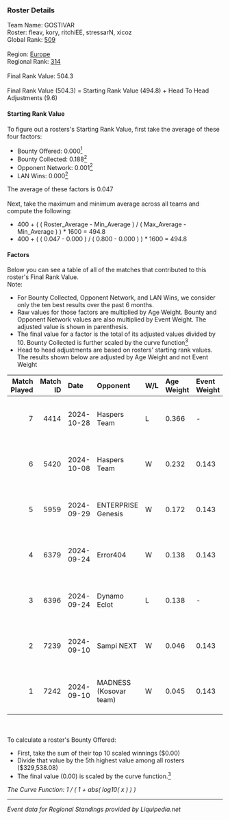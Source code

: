 ### Roster Details<br />
Team Name: GOSTIVAR<br />
Roster: fleav, kory, ritchiEE, stressarN, xicoz<br />
Global Rank: [509](../standings_global.md)<br />
<br />
Region: [Europe]( ../standings_europe.md)<br />
Regional Rank: [314]( ../standings_europe.md)<br />
<br />
Final Rank Value:  504.3<br />
<br />
Final Rank Value (504.3) = Starting Rank Value (494.8) + Head To Head Adjustments (9.6)<br />

#### Starting Rank Value<br />
To figure out a rosters's Starting Rank Value, first take the average of these four factors:<br />
- Bounty Offered: 0.000[<sup>1</sup>](#table2)
- Bounty Collected: 0.188[<sup>2</sup>](#table1)
- Opponent Network: 0.001[<sup>2</sup>](#table1)
- LAN Wins: 0.000[<sup>2</sup>](#table1)

The average of these factors is 0.047<br />
<br />
Next, take the maximum and minimum average across all teams and compute the following:<br />
- 400 + ( ( Roster_Average - Min_Average ) / ( Max_Average - Min_Average ) ) * 1600 = 494.8
- 400 + ( ( 0.047 - 0.000 ) / ( 0.800 - 0.000 ) ) * 1600 = 494.8


#### Factors<br />
Below you can see a table of all of the matches that contributed to this roster's Final Rank Value.<br />
Note:<br />

- For Bounty Collected, Opponent Network, and LAN Wins, we consider only the ten best results over the past 6 months.
- Raw values for those factors are multiplied by Age Weight. Bounty and Opponent Network values are also multiplied by Event Weight. The adjusted value is shown in parenthesis.
- The final value for a factor is the total of its adjusted values divided by 10. Bounty Collected is further scaled by the curve function[<sup>3</sup>](#curveFunction)
- Head to head adjustments are based on rosters' starting rank values. The results shown below are adjusted by Age Weight and not Event Weight
<span id="table1"></span><br />


| Match Played | Match ID | Date       | Opponent               | W/L | Age Weight | Event Weight | Bounty Collected | Opponent Network | LAN Wins  | H2H Adj. | Roster                                  |
| -: | -: | :- | :- | :- | :- | :- | :- | :- | :- | -: | :- |
|            7 |     4414 | 2024-10-28 | Haspers Team           | L   | 0.366      | -            | -                | -                | -         |    -2.73 | fleav, kory, ritchiEE, stressarN, xicoz |
|            6 |     5420 | 2024-10-08 | Haspers Team           | W   | 0.232      | 0.143        | 0.013 (0.000)    | 0.171 (0.006)    | 0 (0.000) |     5.57 | fleav, kory, ritchiEE, stressarN, xicoz |
|            5 |     5959 | 2024-09-29 | ENTERPRISE Genesis     | W   | 0.172      | 0.143        | 0.001 (0.000)    | 0.175 (0.004)    | 0 (0.000) |     3.76 | fleav, kory, ritchiEE, stressarN, xicoz |
|            4 |     6379 | 2024-09-24 | Error404               | W   | 0.138      | 0.143        | 0.000 (0.000)    | 0.014 (0.000)    | 0 (0.000) |     1.61 | fleav, kory, ritchiEE, stressarN, xicoz |
|            3 |     6396 | 2024-09-24 | Dynamo Eclot           | L   | 0.138      | -            | -                | -                | -         |    -0.16 | fleav, kory, ritchiEE, stressarN, xicoz |
|            2 |     7239 | 2024-09-10 | Sampi NEXT             | W   | 0.046      | 0.143        | 0.000 (0.000)    | 0.022 (0.000)    | 0 (0.000) |     0.72 | fleav, Q-Q, ritchiEE, stressarN, xicoz  |
|            1 |     7242 | 2024-09-10 | MADNESS (Kosovar team) | W   | 0.045      | 0.143        | 0.003 (0.000)    | 0.018 (0.000)    | 0 (0.000) |     0.80 | fleav, Q-Q, ritchiEE, stressarN, xicoz  |

<br />
<span id="table2"></span><br />
To calculate a roster's Bounty Offered:<br />

- First, take the sum of their top 10 scaled winnings ($0.00)
- Divide that value by the 5th highest value among all rosters ($329,538.08)
- The final value (0.00) is scaled by the curve function.[<sup>3</sup>](#curveFunction)

<span id="curveFunction"></span>_The Curve Function: 1 / ( 1 + abs( log10( x ) ) )_<br />

---
_Event data for Regional Standings provided by Liquipedia.net_<br />
